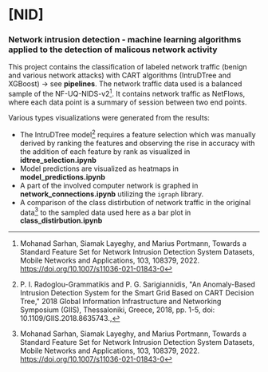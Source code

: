 # [NID]
### Network intrusion detection - machine learning algorithms applied to the detection of malicous network activity

This project contains the classification of labeled network traffic (benign and various network attacks) with CART algorithms (IntruDTree and XGBoost) -> see **pipelines**. The network traffic data used is a balanced sample of the NF-UQ-NIDS-v2[^1]. It contains network traffic as NetFlows, where each data point is a summary of session between two end points.

Various types visualizations were generated from the results:
- The IntruDTree model[^2] requires a feature selection which was manually derived by ranking the features and observing the rise in accuracy with the addition of each feature by rank as visualized in **idtree_selection.ipynb**
- Model predictions are visualized as heatmaps in **model_predictions.ipynb**
- A part of the involved computer network is graphed in **network_connections.ipynb** utilizing the ```igraph``` library.
- A comparison of the class distirbution of network traffic in the original data[^1] to the sampled data used here as a bar plot in **class_distirbution.ipynb**

[^1]:Mohanad Sarhan, Siamak Layeghy, and Marius Portmann, Towards a Standard Feature Set for Network Intrusion Detection System Datasets, Mobile Networks and Applications, 103, 108379, 2022. https://doi.org/10.1007/s11036-021-01843-0

[^2]: P. I. Radoglou-Grammatikis and P. G. Sarigiannidis, "An Anomaly-Based Intrusion Detection System for the Smart Grid Based on CART Decision Tree," 2018 Global Information Infrastructure and Networking Symposium (GIIS), Thessaloniki, Greece, 2018, pp. 1-5, doi: 10.1109/GIIS.2018.8635743.,
